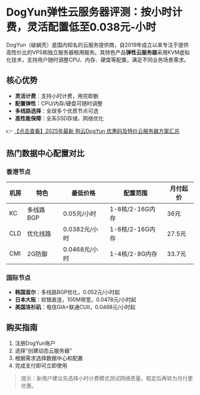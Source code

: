 # DogYun弹性云服务器评测：按小时计费，灵活配置低至0.038元-小时

DogYun（破蜗壳）是国内知名的云服务提供商，自2019年成立以来专注于提供高性价比的VPS和独立服务器租用服务。其特色产品**弹性云服务器**采用KVM虚拟化技术，支持用户随时调整CPU、内存、硬盘等配置，满足不同业务场景需求。

## 核心优势
- **灵活计费**：支持小时计费，用完即删
- **配置弹性**：CPU/内存/硬盘可随时调整
- **多线路选择**：全球多个优质节点可选
- **高性能保障**：全系SSD存储，网络优化

👉 [【点击查看】2025年最新 狗云DogYun 优惠码及特价云服务器方案汇总](https://bit.ly/DogYun)

## 热门数据中心配置对比

### 香港节点
| 机房 | 特色 | 最低价格 | 配置范围 | 月付起价 |
|------|------|---------|---------|---------|
| KC | 多线路BGP | 0.05元/小时 | 1-8核/2-16G内存 | 36元 |
| CLD | 优化线路 | 0.0382元/小时 | 1-8核/2-16G内存 | 27.5元 |
| CMI | 2G防御 | 0.0468元/小时 | 1-4核/2-8G内存 | 33.7元 |

### 国际节点
- **韩国首尔**：多线路BGP优化，0.052元/小时起
- **日本大阪**：软银直连，100M带宽，0.0478元/小时起
- **美国洛杉矶**：电信GIA+联通CUII，0.0468元/小时起

## 购买指南
1. 注册DogYun账户
2. 选择"创建动态云服务器"
3. 根据需求选择数据中心和配置
4. 完成支付即可立即使用

> 提示：新用户建议先选择小时计费模式测试网络质量，稳定后再转为月付更优惠。